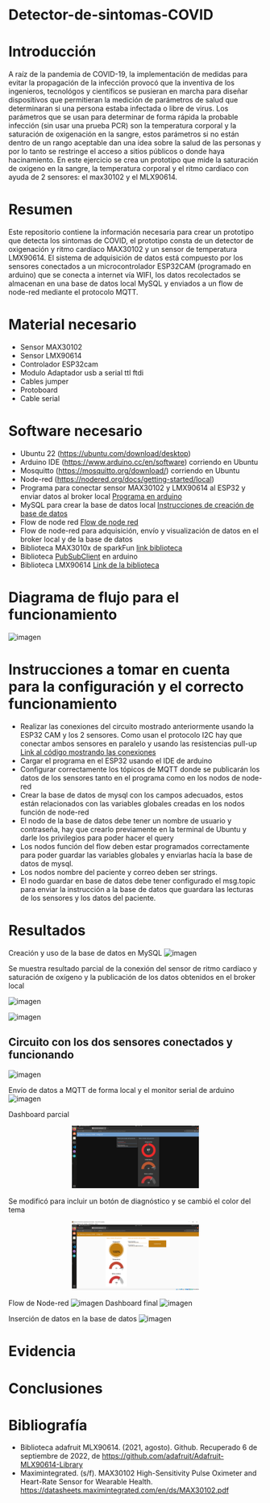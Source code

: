 # Detector-de-sintomas-COVID

# Introducción


A raíz de la pandemia de COVID-19, la implementación de medidas para evitar la propagación de la infección provocó que la inventiva de los ingenieros, tecnológos y científicos se pusieran en marcha para diseñar dispositivos que permitieran la medición de parámetros de salud que determinaran si una persona estaba infectada o libre de virus. Los parámetros que se usan para determinar de forma rápida la probable infección (sin usar una prueba PCR) son la temperatura corporal y la saturación de oxigenación en la sangre, estos parámetros si no están dentro de un rango aceptable dan una idea sobre la salud de las personas y por lo tanto se restringe el acceso a sitios públicos o donde haya hacinamiento. En este ejercicio se crea un prototipo que mide la saturación de oxigeno en la sangre, la temperatura corporal y el ritmo cardíaco con ayuda de 2 sensores: el max30102 y el MLX90614. 

# Resumen

Este repositorio contiene la información necesaria para crear un prototipo que detecta los sintomas de COVID, el prototipo consta de un detector de oxigenación y ritmo cardíaco MAX30102 y un sensor de temperatura LMX90614. El sistema de adquisición de datos está compuesto por los sensores conectados a un microcontrolador ESP32CAM (programado en arduino) que se conecta a internet vía WIFI, los datos recolectados se almacenan en una base de datos local MySQL y enviados a un flow de node-red mediante el protocolo MQTT.  

# Material necesario
- Sensor MAX30102
- Sensor LMX90614 
- Controlador ESP32cam
- Modulo Adaptador usb a serial ttl ftdi
- Cables jumper
- Protoboard
- Cable serial

# Software necesario
- Ubuntu 22 (https://ubuntu.com/download/desktop)
- Arduino IDE (https://www.arduino.cc/en/software) corriendo en Ubuntu
- Mosquitto (https://mosquitto.org/download/) corriendo en Ubuntu
- Node-red (https://nodered.org/docs/getting-started/local)
- Programa para conectar sensor MAX30102 y LMX90614 al ESP32 y enviar datos al broker local 
[Programa en  arduino](https://github.com/raymundosoto/Detector-de-sintomas-covid/tree/main/CREACIon%20JSON%20MQTT%20MAX30102%20MLX/ESP21CAM-MQTT-MLX90614-MAX30102-JSON)
- MySQL para crear la base de datos local [Instrucciones de creación de base de datos](https://github.com/raymundosoto/Detector-de-sintomas-covid/blob/main/SQL/Instrucciones%20para%20crear%20la%20base%20de%20datos)
- Flow de node red [Flow de node red](https://github.com/raymundosoto/Detector-de-sintomas-covid/blob/main/Flow%20node-red/flows_8_detector_covid_publicacion_BBDD.json)
- Flow de node-red para adquisición, envío y visualización de datos en el broker local y de la base de datos 
- Biblioteca MAX3010x de sparkFun [link biblioteca](https://github.com/sparkfun/SparkFun_MAX3010x_Sensor_Library)
- Biblioteca [PubSubClient](https://pubsubclient.knolleary.net/) en arduino
- Biblioteca LMX90614 [Link de la biblioteca](https://github.com/adafruit/Adafruit-MLX90614-Library)

# Diagrama de flujo para el funcionamiento
![imagen](https://user-images.githubusercontent.com/72757419/187573107-653a4561-568b-4068-9646-10dc60edecbc.png)

# Instrucciones a tomar en cuenta para la configuración y el correcto funcionamiento

- Realizar las conexiones del circuito mostrado anteriormente usando la ESP32 CAM y los 2 sensores. Como usan el protocolo I2C hay que conectar ambos sensores en paralelo y usando las resistencias pull-up [Link al código mostrando las conexiones](https://github.com/raymundosoto/Detector-de-sintomas-covid/blob/main/CREACION%20JSON%20MQTT%20MAX30102%20MLX/ESP21CAM-MQTT-MLX90614-MAX30102-JSON/ESP21CAM-MQTT-MLX90614-MAX30102-JSON.ino)
 - Cargar el programa en el ESP32 usando el IDE de arduino
 - Configurar correctamente los tópicos de MQTT donde se publicarán los datos de los sensores tanto en el programa como en los nodos de node-red
 - Crear la base de datos de mysql con los campos adecuados, estos están relacionados con las variables globales creadas en los nodos función de node-red
 - El nodo de la base de datos debe tener un nombre de usuario y contraseña, hay que crearlo previamente en la terminal de Ubuntu y darle los privilegios para poder hacer el query
 - Los nodos función del flow deben estar programados correctamente para poder guardar las variables globales y enviarlas hacía la base de datos de mysql.
 - Los nodos nombre del paciente y correo deben ser strings.
 - El nodo guardar en base de datos debe tener configurado el msg.topic para enviar la instrucción a la base de datos que guardara las lecturas de los sensores y los datos del paciente.

# Resultados
Creación y uso de la base de datos en MySQL
![imagen](https://user-images.githubusercontent.com/72757419/187574025-9b3504ee-6e6f-4a58-b1dd-9f1a8c45ee52.png)

Se muestra resultado parcial de la conexión del sensor de ritmo cardíaco y saturación de oxígeno y la publicación de los datos obtenidos en el broker local

![imagen](https://user-images.githubusercontent.com/72757419/187573521-e76cece2-9470-4769-b323-be9b27def10d.png)

![imagen](https://user-images.githubusercontent.com/72757419/187573484-3e68f795-2336-47c3-8e7b-0e598da07c00.png)

 ## Circuito con los dos sensores conectados y funcionando
 ![imagen](https://user-images.githubusercontent.com/72757419/188005261-45574a60-0b0b-4210-af0f-2ba0a6f4e2ca.png)
 
 Envío de datos a MQTT de forma local y el monitor serial de arduino
 ![imagen](https://user-images.githubusercontent.com/72757419/188006328-121bc36c-6858-41d4-9767-5b65328300f3.png)

Dashboard parcial 

<p align="center">
<img src="https://github.com/raymundosoto/Detector-de-sintomas-covid/blob/main/dashboard1.png" width=50% height=50%>
</p>

Se modificó para incluir un botón de diagnóstico y se cambió el color del tema
<p align="center">
<img src="https://github.com/raymundosoto/Detector-de-sintomas-covid/blob/main/dashboard2.png" width=50% height=50%>
</p>

Flow de Node-red
![imagen](https://user-images.githubusercontent.com/72757419/188715635-0cf0204b-2c6b-42f1-8929-8cfa18d2adb6.png)
Dashboard final
![imagen](https://user-images.githubusercontent.com/72757419/188715815-6996f098-c3d1-401f-b151-3d5a51580fc2.png)

Inserción de datos en la base de datos
![imagen](https://user-images.githubusercontent.com/72757419/188720846-3fb17dbb-3e1e-4e76-859f-feac6d70cf50.png)

# Evidencia

# Conclusiones

# Bibliografía

- Biblioteca adafruit MLX90614. (2021, agosto). Github. Recuperado 6 de septiembre de 2022, de https://github.com/adafruit/Adafruit-MLX90614-Library
- Maximintegrated. (s/f). MAX30102 High-Sensitivity Pulse Oximeter and Heart-Rate Sensor for Wearable Health. https://datasheets.maximintegrated.com/en/ds/MAX30102.pdf
